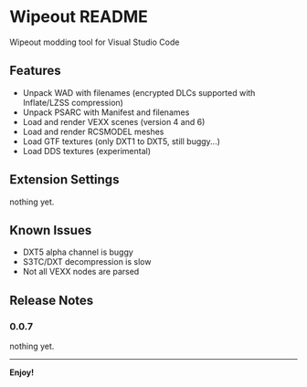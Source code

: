 # Wipeout README

Wipeout modding tool for Visual Studio Code

## Features

* Unpack WAD with filenames (encrypted DLCs supported with Inflate/LZSS compression)
* Unpack PSARC with Manifest and filenames
* Load and render VEXX scenes (version 4 and 6)
* Load and render RCSMODEL meshes
* Load GTF textures (only DXT1 to DXT5, still buggy...)
* Load DDS textures (experimental)

## Extension Settings

nothing yet.

## Known Issues

* DXT5 alpha channel is buggy
* S3TC/DXT decompression is slow
* Not all VEXX nodes are parsed

## Release Notes

### 0.0.7

nothing yet.

---

**Enjoy!**
